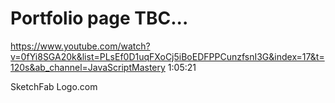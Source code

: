 # Portfolio page TBC...

https://www.youtube.com/watch?v=0fYi8SGA20k&list=PLsEf0D1uqFXoCj5iBoEDFPPCunzfsnI3G&index=17&t=120s&ab_channel=JavaScriptMastery
1:05:21

SketchFab
Logo.com